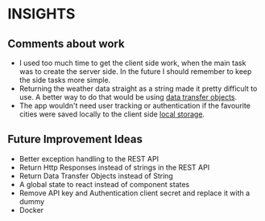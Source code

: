 # INSIGHTS

## Comments about work

* I used too much time to get the client side work, when the main task was to create the server side. In the future I should remember to keep the side tasks more simple.
* Returning the weather data straight as a string made it pretty difficult to use. A better way to do that would be using [data transfer objects](https://www.baeldung.com/entity-to-and-from-dto-for-a-java-spring-application).
* The app wouldn't need user tracking or authentication if the favourite cities were saved locally to the client side [local storage](https://www.robinwieruch.de/local-storage-react/).

## Future Improvement Ideas

* Better exception handling to the REST API
* Return Http Responses instead of strings in the REST API
* Return Data Transfer Objects instead of String
* A global state to react instead of component states
* Remove API key and Authentication client secret and replace it with a dummy
* Docker

